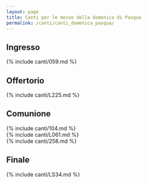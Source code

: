 ```yaml
---
layout: page
title: Canti per le messe della domenica di Pasqua
permalink: /canti/canti_domenica_pasqua/
---
```


## Ingresso
{% include canti/059.md %}     

## Offertorio
{% include canti/L225.md %}   

## Comunione   
{% include canti/104.md %}   
{% include canti/L061.md %}    
{% include canti/258.md %}  

## Finale
{% include canti/LS34.md %}

